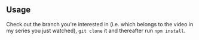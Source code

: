 ## Usage
Check out the branch you're interested in (i.e. which belongs to the video in my series you just watched), ```git clone``` it and thereafter run ```npm install```.
